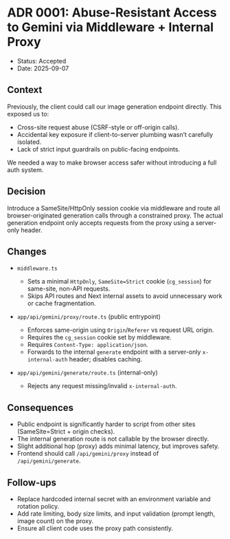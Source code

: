 # ADR 0001: Abuse-Resistant Access to Gemini via Middleware + Internal Proxy

- Status: Accepted
- Date: 2025-09-07

## Context

Previously, the client could call our image generation endpoint directly. This exposed us to:

- Cross-site request abuse (CSRF-style or off-origin calls).
- Accidental key exposure if client-to-server plumbing wasn’t carefully isolated.
- Lack of strict input guardrails on public-facing endpoints.

We needed a way to make browser access safer without introducing a full auth system.

## Decision

Introduce a SameSite/HttpOnly session cookie via middleware and route all browser-originated generation calls through a constrained proxy. The actual generation endpoint only accepts requests from the proxy using a server-only header.

## Changes

- `middleware.ts`
  - Sets a minimal `HttpOnly`, `SameSite=Strict` cookie (`cg_session`) for same-site, non-API requests.
  - Skips API routes and Next internal assets to avoid unnecessary work or cache fragmentation.

- `app/api/gemini/proxy/route.ts` (public entrypoint)
  - Enforces same-origin using `Origin`/`Referer` vs request URL origin.
  - Requires the `cg_session` cookie set by middleware.
  - Requires `Content-Type: application/json`.
  - Forwards to the internal `generate` endpoint with a server-only `x-internal-auth` header; disables caching.

- `app/api/gemini/generate/route.ts` (internal-only)
  - Rejects any request missing/invalid `x-internal-auth`.

## Consequences

- Public endpoint is significantly harder to script from other sites (SameSite=Strict + origin checks).
- The internal generation route is not callable by the browser directly.
- Slight additional hop (proxy) adds minimal latency, but improves safety.
- Frontend should call `/api/gemini/proxy` instead of `/api/gemini/generate`.

## Follow-ups

- Replace hardcoded internal secret with an environment variable and rotation policy.
- Add rate limiting, body size limits, and input validation (prompt length, image count) on the proxy.
- Ensure all client code uses the proxy path consistently.

